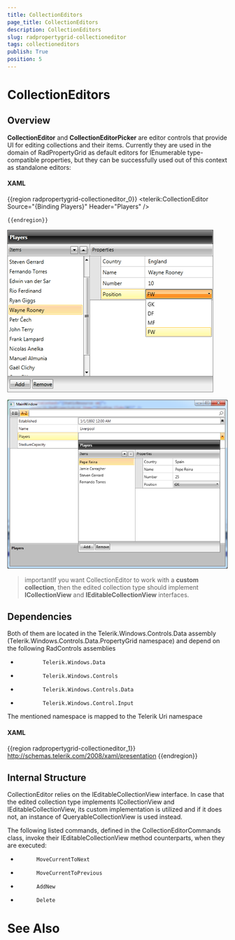 ```yaml
---
title: CollectionEditors
page_title: CollectionEditors
description: CollectionEditors
slug: radpropertygrid-collectioneditor
tags: collectioneditors
publish: True
position: 5
---
```


# CollectionEditors





## Overview

__CollectionEditor__ and __CollectionEditorPicker__ are editor controls that provide UI for editing collections and their items. Currently they are used in the domain of RadPropertyGrid as default editors for IEnumerable type-compatible properties, but they can be successfully used out of this context as standalone editors:



#### __XAML__

{{region radpropertygrid-collectioneditor_0}}
	  <telerik:CollectionEditor Source="{Binding Players}" 
	                                  Header="Players" />
	
	
	{{endregion}}



![Rad Property Grid Collection Editor](images/RadPropertyGrid_CollectionEditor.png)

![Rad Property Grid Collection Editor Picker](images/RadPropertyGrid_CollectionEditorPicker.png)

>importantIf you want CollectionEditor to work with a __custom collection__, then the edited collection type should implement __ICollectionView__ and __IEditableCollectionView__ interfaces.

## Dependencies

Both of them are located in the Telerik.Windows.Controls.Data assembly (Telerik.Windows.Controls.Data.PropertyGrid namespace) and depend on the following RadControls assemblies
        

* 
              Telerik.Windows.Data
            

* 
              Telerik.Windows.Controls
            

* 
              Telerik.Windows.Controls.Data
            

* 
              Telerik.Windows.Control.Input
            

The mentioned namespace is mapped to the Telerik Uri namespace
          

#### __XAML__

{{region radpropertygrid-collectioneditor_1}}
	   http://schemas.telerik.com/2008/xaml/presentation
	{{endregion}}



## Internal Structure

CollectionEditor relies on the IEditableCollectionView interface. In case that the edited collection type implements ICollectionView and IEditableCollectionView, its custom implementation is utilized and if it does not, an instance of QueryableCollectionView is used instead.
        

The following listed commands, defined in the CollectionEditorCommands class, invoke their IEditableCollectionView method counterparts, when they are executed:
        

* 
            MoveCurrentToNext
          

* 
            MoveCurrentToPrevious
          

* 
            AddNew
          

* 
            Delete
          

# See Also
